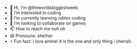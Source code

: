 - 👋 Hi, I’m @theworldsbiggestweeb
- 👀 I’m interested in coding
- 🌱 I’m currently learning roblox coding
- 💞️ I’m looking to collaborate on games
- 📫 How to reach me nuh uh
- 😄 Pronouns: she/her
- ⚡ Fun fact: i love anime! it is the one and only thing i cherish.

<!---
theworldsbiggestweeb/theworldsbiggestweeb is a ✨ special ✨ repository because its `README.md` (this file) appears on your GitHub profile.
You can click the Preview link to take a look at your changes.
--->
